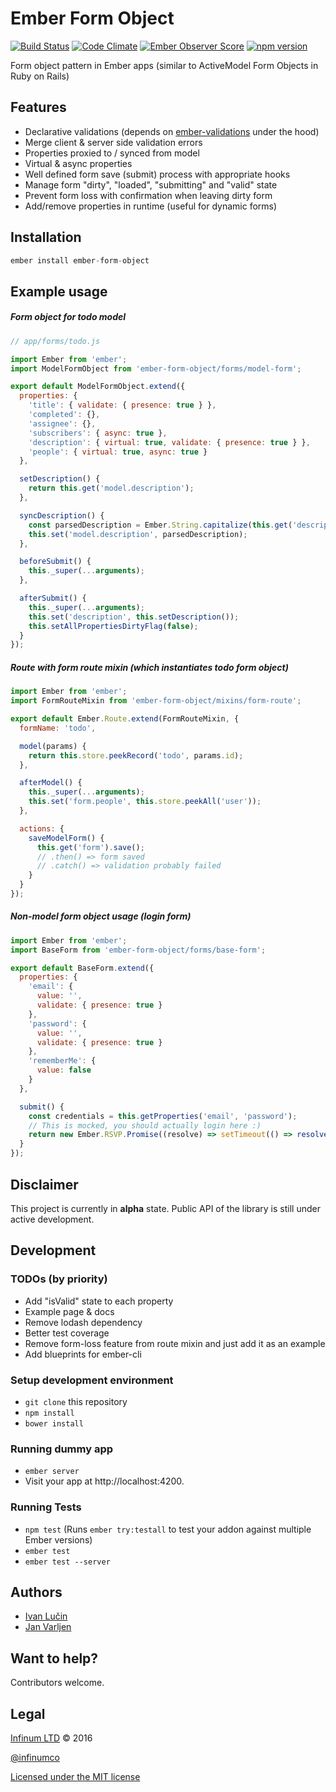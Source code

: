# Ember Form Object

[![Build Status](https://semaphoreci.com/api/v1/ilucin/ember-form-object/branches/master/shields_badge.svg)](https://semaphoreci.com/ilucin/ember-form-object)
[![Code Climate](https://codeclimate.com/github/infinum/ember-form-object/badges/gpa.svg)](https://codeclimate.com/github/infinum/ember-form-object)
[![Ember Observer Score](https://emberobserver.com/badges/ember-form-object.svg)](https://emberobserver.com/addons/ember-form-object)
[![npm version](https://badge.fury.io/js/ember-form-object.svg)](http://badge.fury.io/js/ember-form-object)

Form object pattern in Ember apps (similar to ActiveModel Form Objects in Ruby on Rails)

## Features

* Declarative validations (depends on [ember-validations](https://github.com/DockYard/ember-validations) under the hood)
* Merge client & server side validation errors
* Properties proxied to / synced from model
* Virtual & async properties
* Well defined form save (submit) process with appropriate hooks
* Manage form "dirty", "loaded", "submitting" and "valid" state
* Prevent form loss with confirmation when leaving dirty form
* Add/remove properties in runtime (useful for dynamic forms)

## Installation

```javascript
ember install ember-form-object
```

## Example usage

##### Form object for todo model
```javascript
// app/forms/todo.js

import Ember from 'ember';
import ModelFormObject from 'ember-form-object/forms/model-form';

export default ModelFormObject.extend({
  properties: {
    'title': { validate: { presence: true } },
    'completed': {},
    'assignee': {},
    'subscribers': { async: true },
    'description': { virtual: true, validate: { presence: true } },
    'people': { virtual: true, async: true }
  },

  setDescription() {
    return this.get('model.description');
  },

  syncDescription() {
    const parsedDescription = Ember.String.capitalize(this.get('description').trim());
    this.set('model.description', parsedDescription);
  },

  beforeSubmit() {
    this._super(...arguments);
  },

  afterSubmit() {
    this._super(...arguments);
    this.set('description', this.setDescription());
    this.setAllPropertiesDirtyFlag(false);
  }
});
```

##### Route with form route mixin (which instantiates todo form object)
```javascript
import Ember from 'ember';
import FormRouteMixin from 'ember-form-object/mixins/form-route';

export default Ember.Route.extend(FormRouteMixin, {
  formName: 'todo',

  model(params) {
    return this.store.peekRecord('todo', params.id);
  },

  afterModel() {
    this._super(...arguments);
    this.set('form.people', this.store.peekAll('user'));
  },

  actions: {
    saveModelForm() {
      this.get('form').save();
      // .then() => form saved
      // .catch() => validation probably failed
    }
  }
});
```

##### Non-model form object usage (login form)
```javascript
import Ember from 'ember';
import BaseForm from 'ember-form-object/forms/base-form';

export default BaseForm.extend({
  properties: {
    'email': {
      value: '',
      validate: { presence: true }
    },
    'password': {
      value: '',
      validate: { presence: true }
    },
    'rememberMe': {
      value: false
    }
  },

  submit() {
    const credentials = this.getProperties('email', 'password');
    // This is mocked, you should actually login here :)
    return new Ember.RSVP.Promise((resolve) => setTimeout(() => resolve(credentials), 1000));
  }
});

```

## Disclaimer

This project is currently in **alpha** state. Public API of the library is still under active development.

## Development

### TODOs (by priority)
* Add "isValid" state to each property
* Example page & docs
* Remove lodash dependency
* Better test coverage
* Remove form-loss feature from route mixin and just add it as an example
* Add blueprints for ember-cli

### Setup development environment

* `git clone` this repository
* `npm install`
* `bower install`

### Running dummy app

* `ember server`
* Visit your app at http://localhost:4200.

### Running Tests

* `npm test` (Runs `ember try:testall` to test your addon against multiple Ember versions)
* `ember test`
* `ember test --server`

## Authors ##

* [Ivan Lučin](http://github.com/ilucin)
* [Jan Varljen](http://github.com/janvarljen)

## Want to help? ##

Contributors welcome.

## Legal ##

[Infinum LTD](http://infinum.co) &copy; 2016

[@infinumco](http://twitter.com/infinumco)

[Licensed under the MIT license](http://www.opensource.org/licenses/mit-license.php)
